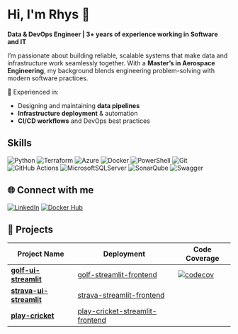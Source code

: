 # Hi, I'm Rhys 👋  

**Data & DevOps Engineer | 3+ years of experience working in Software and IT**  

I’m passionate about building reliable, scalable systems that make data and infrastructure work seamlessly together. With a **Master’s in Aerospace Engineering**, my background blends engineering problem-solving with modern software practices.  

🔧 Experienced in:  
- Designing and maintaining **data pipelines**  
- **Infrastructure deployment** & automation  
- **CI/CD workflows** and DevOps best practices  

## Skills

![Python](https://img.shields.io/badge/python-3670A0?style=for-the-badge&logo=python&logoColor=ffdd54)
![Terraform](https://img.shields.io/badge/terraform-%235835CC.svg?style=for-the-badge&logo=terraform&logoColor=white)
![Azure](https://img.shields.io/badge/azure-%230072C6.svg?style=for-the-badge&logo=microsoftazure&logoColor=white)
![Docker](https://img.shields.io/badge/docker-%230db7ed.svg?style=for-the-badge&logo=docker&logoColor=white)
![PowerShell](https://img.shields.io/badge/PowerShell-%235391FE.svg?style=for-the-badge&logo=powershell&logoColor=white)
![Git](https://img.shields.io/badge/git-%23F05033.svg?style=for-the-badge&logo=git&logoColor=white)
![GitHub Actions](https://img.shields.io/badge/github%20actions-%232671E5.svg?style=for-the-badge&logo=githubactions&logoColor=white)
![MicrosoftSQLServer](https://img.shields.io/badge/Microsoft%20SQL%20Server-CC2927?style=for-the-badge&logo=microsoft%20sql%20server&logoColor=white)
![SonarQube](https://img.shields.io/badge/SonarQube-black?style=for-the-badge&logo=sonarqube&logoColor=4E9BCD)
![Swagger](https://img.shields.io/badge/-Swagger-%23Clojure?style=for-the-badge&logo=swagger&logoColor=white)

## 🌐 Connect with me

[![LinkedIn](https://img.shields.io/badge/LinkedIn-Connect-blue?style=flat&logo=linkedin)](https://www.linkedin.com/in/rhys-powell-8994b3151/)
[![Docker Hub](https://img.shields.io/badge/DockerHub-Profile-blue?logo=docker&logoColor=white)](https://hub.docker.com/u/powellrhys)

## 🚀 Projects

| Project Name                                                                 | Deployment                                                                           | Code Coverage                                                                                                                                                     |
| ---------------------------------------------------------------------------- | ------------------------------------------------------------------------------------ | ----------------------------------------------------------------------------------------------------------------------------------------------------------------- |
| [**golf-ui-streamlit**](https://github.com/powellrhys/golf-ui-streamlit)     | [golf-streamlit-frontend](golf-streamlit-frontend.azurewebsites.net)                 | [![codecov](https://codecov.io/gh/powellrhys/golf-ui-streamlit/branch/main/graph/badge.svg?token=yNhANNzdtx)](https://codecov.io/gh/powellrhys/golf-ui-streamlit) |
| [**strava-ui-streamlit**](https://github.com/powellrhys/strava-ui-streamlit) | [strava-streamlit-frontend](strava-streamlit-frontend.azurewebsites.net)             |                                                                                                                                                                   |
| [**play-cricket**](https://github.com/powellrhys/play-cricket)               | [play-cricket-streamlit-frontend](play-cricket-streamlit-frontend.azurewebsites.net) |                                                                                                                                                                   |
